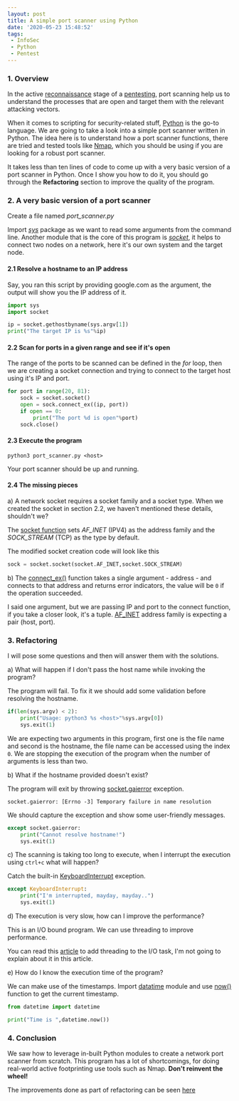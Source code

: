 ```yaml
---
layout: post
title: A simple port scanner using Python
date: '2020-05-23 15:48:52'
tags: 
 - InfoSec
 - Python
 - Pentest
---
```


### 1. Overview

In the active [reconnaissance](https://en.wikipedia.org/wiki/Footprinting) stage of a [pentesting](https://en.wikipedia.org/wiki/Penetration_test), port scanning help us to understand the processes that are open and target them with the relevant attacking vectors.

When it comes to scripting for security-related stuff, [Python](https://www.python.org/) is the go-to language. We are going to take a look into a simple port scanner written in Python. The idea here is to understand how a port scanner functions, there are tried and tested tools like [Nmap](https://nmap.org/), which you should be using if you are looking for a robust port scanner. 

It takes less than ten lines of code to come up with a very basic version of a port scanner in Python. Once I show you how to do it, you should go through the **Refactoring** section to improve the quality of the program.

### 2. A very basic version of a port scanner

Create a file named *port_scanner.py*

Import [*sys*](https://docs.python.org/3/library/sys.html) package as we want to read some arguments from the command line. Another module that is the core of this program is [*socket*](https://docs.python.org/3/library/socket.html), it helps to connect two nodes on a network, here it's our own system and the target node.
 
#### 2.1 Resolve a hostname to an IP address
Say, you ran this script by providing google.com as the argument, the output will show you the IP address of it.
```python
import sys
import socket

ip = socket.gethostbyname(sys.argv[1])
print("The target IP is %s"%ip)
```

#### 2.2 Scan for ports in a given range and see if it's open
The range of the ports to be scanned can be defined in the *for* loop, then we are creating a socket connection and trying to connect to the target host using it's IP and port.

```python
for port in range(20, 81):
	sock = socket.socket()
	open = sock.connect_ex((ip, port))
	if open == 0:
	    print("The port %d is open"%port) 
	sock.close()
``` 
#### 2.3 Execute the program
```shell
python3 port_scanner.py <host>
```
Your port scanner should be up and running.
#### 2.4 The missing pieces
a)  A network socket requires a socket family and a socket type. When we created the socket in section 2.2, we haven't mentioned these details, shouldn't we?

The [socket function](https://docs.python.org/3/library/socket.html#socket.socket) sets *AF_INET* (IPV4) as the address family and the *SOCK_STREAM* (TCP) as the type by default.

The modified socket creation code will look like this
```python
sock = socket.socket(socket.AF_INET,socket.SOCK_STREAM)
```

b) The [connect_ex()](https://docs.python.org/3/library/socket.html#socket.socket.connect_ex) function takes a single argument - address - and connects to that address and returns error indicators, the value will be `0` if the operation succeeded.

I said one argument, but we are passing IP and port to the connect function, if you take a closer look, it's a tuple. [AF_INET](https://docs.python.org/3/library/socket.html#socket.AF_INET) address family is expecting a pair (host, port).

### 3. Refactoring
I will pose some questions and then will answer them with the solutions.

a) What will happen if I don't pass the host name while invoking the program?

The program will fail. To fix it we should add some validation before resolving the hostname.
```python
if(len(sys.argv) < 2):
    print("Usage: python3 %s <host>"%sys.argv[0])
    sys.exit(1)
```
We are expecting two arguments in this program, first one is the file name and second is the hostname, the file name can be accessed using the index `0`. We are stopping the execution of the program when the number of arguments is less than two.

b) What if the hostname provided doesn't exist?

The program will exit by throwing [socket.gaierror](https://docs.python.org/3/library/socket.html#socket.gaierror) exception.
```
socket.gaierror: [Errno -3] Temporary failure in name resolution
```
We should capture the exception and show some user-friendly messages.
```python
except socket.gaierror:
    print("Cannot resolve hostname!")
    sys.exit(1)
```
c) The scanning is taking too long to execute, when I interrupt the execution using `ctrl+c` what will happen?

Catch the built-in [KeyboardInterrupt](https://docs.python.org/3/library/exceptions.html) exception.
```python
except KeyboardInterrupt:
    print("I'm interrupted, mayday, mayday..")
    sys.exit(1)
```
d) The execution is very slow, how can I improve the performance?

This is an I/O bound program. We can use threading to improve performance.

You can read this [article](https://realpython.com/python-concurrency/) to add threading to the I/O task, I'm not going to explain about it in this article.

e) How do I know the execution time of the program?

We can make use of the timestamps. Import [datatime](https://docs.python.org/3/library/datetime.html) module and use [now()](https://docs.python.org/3/library/datetime.html#datetime.datetime.now) function to get the current timestamp.

```python
from datetime import datetime

print("Time is ",datetime.now())
```

### 4. Conclusion
We saw how to leverage in-built Python modules to create a network port scanner from scratch. This program has a lot of shortcomings, for doing real-world active footprinting use tools such as Nmap. **Don't reinvent the wheel!**

The improvements done as part of refactoring can be seen [here](https://gist.github.com/pranavek/25f57ce24a2b2087772071f50b158b07) 
